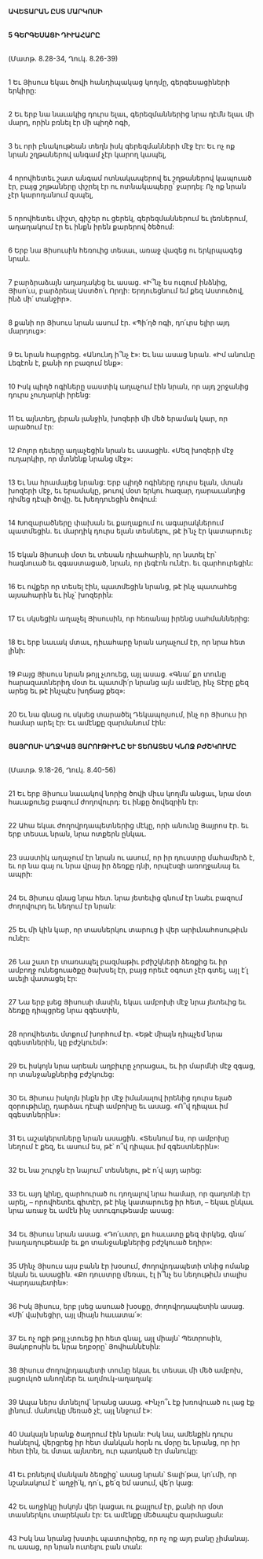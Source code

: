 **ԱՎԵՏԱՐԱՆ ԸՍՏ ՄԱՐԿՈՍԻ**

\
**5 ԳԵՐԳԵՍԱՑԻ ԴԻՒԱՀԱՐԸ**

\
(Մատթ. 8.28-34, Ղուկ. 8.26-39)

\
1 Եւ Յիսուս եկաւ ծովի հանդիպակաց կողմը, գերգեսացիների երկիրը:

\
2 Եւ երբ նա նաւակից դուրս ելաւ, գերեզմաններից նրա դէմն ելաւ մի մարդ, որին բռնել էր մի պիղծ ոգի,

\
3 եւ որի բնակութեան տեղն իսկ գերեզմանների մէջ էր: Եւ ոչ ոք նրան շղթաներով անգամ չէր կարող կապել,

\
4 որովհետեւ շատ անգամ ոտնակապերով եւ շղթաներով կապուած էր, բայց շղթաները փշրել էր ու ոտնակապերը՝ ջարդել: Ոչ ոք նրան չէր կարողանում զսպել,

\
5 որովհետեւ միշտ, գիշեր ու ցերեկ, գերեզմաններում եւ լեռներում, աղաղակում էր եւ ինքն իրեն քարերով ծեծում:

\
6 Երբ նա Յիսուսին հեռուից տեսաւ, առաջ վազեց ու երկրպագեց նրան.

\
7 բարձրաձայն աղաղակեց եւ ասաց. «Ի՞նչ ես ուզում ինձնից, Յիսո՛ւս, բարձրեալ Աստծո՛ւ Որդի: Երդուեցնում եմ քեզ Աստուծով, ինձ մի՛ տանջիր».

\
8 քանի որ Յիսուս նրան ասում էր. «Պի՛ղծ ոգի, դո՛ւրս ելիր այդ մարդուց»:

\
9 Եւ նրան հարցրեց. «Անունդ ի՞նչ է»: Եւ նա ասաց նրան. «Իմ անունը Լեգէոն է, քանի որ բազում ենք»:

\
10 Իսկ պիղծ ոգիները սաստիկ աղաչում էին նրան, որ այդ շրջանից դուրս չուղարկի իրենց:

\
11 Եւ այնտեղ, լերան լանջին, խոզերի մի մեծ երամակ կար, որ արածում էր:

\
12 Բոլոր դեւերը աղաչեցին նրան եւ ասացին. «Մեզ խոզերի մէջ ուղարկիր, որ մտնենք նրանց մէջ»:

\
13 Եւ նա հրամայեց նրանց: Երբ պիղծ ոգիները դուրս ելան, մտան խոզերի մէջ, եւ երամակը, թուով մօտ երկու հազար, դարաւանդից դիմեց դէպի ծովը. եւ խեղդուեցին ծովում:

\
14 Խոզարածները փախան եւ քաղաքում ու ագարակներում պատմեցին. եւ մարդիկ դուրս ելան տեսնելու, թէ ի՛նչ էր կատարուել:

\
15 Եկան Յիսուսի մօտ եւ տեսան դիւահարին, որ նստել էր՝ հագնուած եւ զգաստացած, նրան, որ լեգէոն ունէր. եւ զարհուրեցին:

\
16 Եւ ովքեր որ տեսել էին, պատմեցին նրանց, թէ ինչ պատահեց այսահարին եւ ինչ՝ խոզերին:

\
17 Եւ սկսեցին աղաչել Յիսուսին, որ հեռանայ իրենց սահմաններից:

\
18 Եւ երբ նաւակ մտաւ, դիւահարը նրան աղաչում էր, որ նրա հետ լինի:

\
19 Բայց Յիսուս նրան թոյլ չտուեց, այլ ասաց. «Գնա՛ քո տունը հարազատներիդ մօտ եւ պատմի՛ր նրանց այն ամէնը, ինչ Տէրը քեզ արեց եւ թէ ինչպէս խղճաց քեզ»:

\
20 Եւ նա գնաց ու սկսեց տարածել Դեկապոլսում, ինչ որ Յիսուս իր համար արել էր: Եւ ամէնքը զարմանում էին:

\
**ՅԱՅՐՈՍԻ ԱՂՋԿԱՅ ՅԱՐՈՒԹԻՒՆԸ ԵՒ ՏԵՌԱՏԵՍ ԿՆՈՋ ԲԺՇԿՈՒՄԸ**

\
(Մատթ. 9.18-26, Ղուկ. 8.40-56)

\
21 Եւ երբ Յիսուս նաւակով նորից ծովի միւս կողմն անցաւ, նրա մօտ հաւաքուեց բազում ժողովուրդ: Եւ ինքը ծովեզրին էր:

\
22 Ահա եկաւ ժողովրդապետներից մէկը, որի անունը Յայրոս էր. եւ երբ տեսաւ նրան, նրա ոտքերն ընկաւ.

\
23 սաստիկ աղաչում էր նրան ու ասում, որ իր դուստրը մահամերձ է, եւ որ նա գայ ու նրա վրայ իր ձեռքը դնի, որպէսզի առողջանայ եւ ապրի:

\
24 Եւ Յիսուս գնաց նրա հետ. նրա յետեւից գնում էր նաեւ բազում ժողովուրդ եւ նեղում էր նրան:

\
25 Եւ մի կին կար, որ տասներկու տարուց ի վեր արիւնահոսութիւն ունէր:

\
26 Նա շատ էր տառապել բազմաթիւ բժիշկների ձեռքից եւ իր ամբողջ ունեցուածքը ծախսել էր, բայց որեւէ օգուտ չէր գտել, այլ է՛լ աւելի վատացել էր:

\
27 Նա երբ լսեց Յիսուսի մասին, եկաւ ամբոխի մէջ նրա յետեւից եւ ձեռքը դիպցրեց նրա զգեստին,

\
28 որովհետեւ մտքում խորհում էր. «Եթէ միայն դիպչեմ նրա զգեստներին, կը բժշկուեմ»:

\
29 Եւ իսկոյն նրա արեան աղբիւրը չորացաւ, եւ իր մարմնի մէջ զգաց, որ տանջանքներից բժշկուեց:

\
30 Եւ Յիսուս իսկոյն ինքն իր մէջ իմանալով իրենից դուրս ելած զօրութիւնը, դարձաւ դէպի ամբոխը եւ ասաց. «Ո՞վ դիպաւ իմ զգեստներին»:

\
31 Եւ աշակերտները նրան ասացին. «Տեսնում ես, որ ամբոխը նեղում է քեզ, եւ ասում ես, թէ՝ ո՞վ դիպաւ իմ զգեստներին»:

\
32 Եւ նա շուրջն էր նայում՝ տեսնելու, թէ ո՛վ այդ արեց:

\
33 Եւ այդ կինը, զարհուրած ու դողալով նրա համար, որ գաղտնի էր արել, – որովհետեւ գիտէր, թէ ինչ կատարուեց իր հետ, – եկաւ ընկաւ նրա առաջ եւ ամէն ինչ ստուգութեամբ ասաց:

\
34 Եւ Յիսուս նրան ասաց. «Դո՛ւստր, քո հաւատը քեզ փրկեց, գնա՛ խաղաղութեամբ եւ քո տանջանքներից բժշկուած եղիր»:

\
35 Մինչ Յիսուս այս բանն էր խօսում, ժողովրդապետի տնից ոմանք եկան եւ ասացին. «Քո դուստրը մեռաւ, էլ ի՞նչ ես նեղութիւն տալիս Վարդապետին»:

\
36 Իսկ Յիսուս, երբ լսեց ասուած խօսքը, ժողովրդապետին ասաց. «Մի՛ վախեցիր, այլ միայն հաւատա՛»:

\
37 Եւ ոչ ոքի թոյլ չտուեց իր հետ գնալ, այլ միայն՝ Պետրոսին, Յակոբոսին եւ նրա եղբօրը՝ Յովհաննէսին:

\
38 Յիսուս ժողովրդապետի տունը եկաւ եւ տեսաւ մի մեծ ամբոխ, լացուկոծ անողներ եւ աղմուկ-աղաղակ:

\
39 Ապա ներս մտնելով՝ նրանց ասաց. «Ինչո՞ւ էք խռովուած ու լաց էք լինում. մանուկը մեռած չէ, այլ ննջում է»:

\
40 Սակայն նրանք ծաղրում էին նրան: Իսկ նա, ամենքին դուրս հանելով, վերցրեց իր հետ մանկան հօրն ու մօրը եւ նրանց, որ իր հետ էին, եւ մտաւ այնտեղ, ուր պառկած էր մանուկը:

\
41 Եւ բռնելով մանկան ձեռքից՝ ասաց նրան՝ Տալի՛թա, կո՛ւմի, որ նշանակում է՝ աղջի՛կ, դո՛ւ, քե՛զ եմ ասում, վե՛ր կաց:

\
42 Եւ աղջիկը իսկոյն վեր կացաւ ու քայլում էր, քանի որ մօտ տասներկու տարեկան էր: Եւ ամէնքը մեծապէս զարմացան:

\
43 Իսկ նա նրանց խստիւ պատուիրեց, որ ոչ ոք այդ բանը չիմանայ. ու ասաց, որ նրան ուտելու բան տան:

